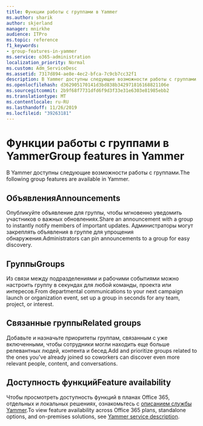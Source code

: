 ```yaml
---
title: Функции работы с группами в Yammer
ms.author: sharik
author: skjerland
manager: mnirkhe
audience: ITPro
ms.topic: reference
f1_keywords:
- group-features-in-yammer
ms.service: o365-administration
localization_priority: Normal
ms.custom: Adm_ServiceDesc
ms.assetid: 7317d894-ae8e-4ec2-bfca-7c9cb7cc32f1
description: В Yammer доступны следующие возможности работы с группами.
ms.openlocfilehash: d362905170141d3bd838b342971816168821106e
ms.sourcegitcommit: 2b9f68f7731dfd6f9d3f33e31e6303e81985ebb2
ms.translationtype: MT
ms.contentlocale: ru-RU
ms.lasthandoff: 11/26/2019
ms.locfileid: "39263181"
---
```

# <a name="group-features-in-yammer"></a><span data-ttu-id="7f531-103">Функции работы с группами в Yammer</span><span class="sxs-lookup"><span data-stu-id="7f531-103">Group features in Yammer</span></span>

<span data-ttu-id="7f531-104">В Yammer доступны следующие возможности работы с группами.</span><span class="sxs-lookup"><span data-stu-id="7f531-104">The following group features are available in Yammer.</span></span>
  
## <a name="announcements"></a><span data-ttu-id="7f531-105">Объявления</span><span class="sxs-lookup"><span data-stu-id="7f531-105">Announcements</span></span>

<span data-ttu-id="7f531-106">Опубликуйте объявление для группы, чтобы мгновенно уведомить участников о важных обновлениях.</span><span class="sxs-lookup"><span data-stu-id="7f531-106">Share an announcement with a group to instantly notify members of important updates.</span></span> <span data-ttu-id="7f531-107">Администраторы могут закреплять объявления в группе для упрощения обнаружения.</span><span class="sxs-lookup"><span data-stu-id="7f531-107">Administrators can pin announcements to a group for easy discovery.</span></span>
  
## <a name="groups"></a><span data-ttu-id="7f531-108">Группы</span><span class="sxs-lookup"><span data-stu-id="7f531-108">Groups</span></span>

<span data-ttu-id="7f531-109">Из связи между подразделениями и рабочими событиями можно настроить группу в секундах для любой команды, проекта или интересов.</span><span class="sxs-lookup"><span data-stu-id="7f531-109">From departmental communications to your next campaign launch or organization event, set up a group in seconds for any team, project, or interest.</span></span>
  
## <a name="related-groups"></a><span data-ttu-id="7f531-110">Связанные группы</span><span class="sxs-lookup"><span data-stu-id="7f531-110">Related groups</span></span>

<span data-ttu-id="7f531-111">Добавьте и назначьте приоритеты группам, связанным с уже включенными, чтобы сотрудники могли находить еще больше релевантных людей, контента и бесед.</span><span class="sxs-lookup"><span data-stu-id="7f531-111">Add and prioritize groups related to the ones you've already joined so coworkers can discover even more relevant people, content, and conversations.</span></span>
  
## <a name="feature-availability"></a><span data-ttu-id="7f531-112">Доступность функций</span><span class="sxs-lookup"><span data-stu-id="7f531-112">Feature availability</span></span>

<span data-ttu-id="7f531-113">Чтобы просмотреть доступность функций в планах Office 365, отдельных и локальных решениях, ознакомьтесь с [описанием службы Yammer](yammer-service-description.md).</span><span class="sxs-lookup"><span data-stu-id="7f531-113">To view feature availability across Office 365 plans, standalone options, and on-premises solutions, see [Yammer service description](yammer-service-description.md).</span></span>
  